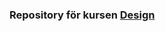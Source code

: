 ### Repository för kursen [Design][bth-design]





[bth-design]: https://dbwebb.se/kurser/design-v2 "Länk till kursen Design på BTH"
